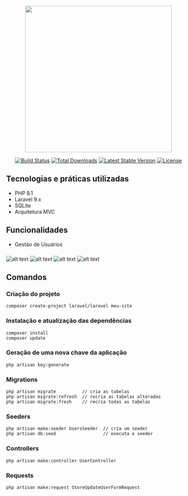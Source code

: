 <p align="center"><a href="https://laravel.com" target="_blank"><img src="https://raw.githubusercontent.com/laravel/art/master/logo-lockup/5%20SVG/2%20CMYK/1%20Full%20Color/laravel-logolockup-cmyk-red.svg" width="400"></a></p>

<p align="center">
<a href="https://travis-ci.org/laravel/framework"><img src="https://travis-ci.org/laravel/framework.svg" alt="Build Status"></a>
<a href="https://packagist.org/packages/laravel/framework"><img src="https://img.shields.io/packagist/dt/laravel/framework" alt="Total Downloads"></a>
<a href="https://packagist.org/packages/laravel/framework"><img src="https://img.shields.io/packagist/v/laravel/framework" alt="Latest Stable Version"></a>
<a href="https://packagist.org/packages/laravel/framework"><img src="https://img.shields.io/packagist/l/laravel/framework" alt="License"></a>
</p>

## Tecnologias e práticas utilizadas
- PHP 8.1
- Laravel 9.x
- SQLite
- Arquitetura MVC

## Funcionalidades
- Gestão de Usuários

###

![alt text](https://raw.githubusercontent.com/samuel-oldra/Projeto-Laravel-9/main/README_IMGS/list_user.png)
![alt text](https://raw.githubusercontent.com/samuel-oldra/Projeto-Laravel-9/main/README_IMGS/create_user.png)
![alt text](https://raw.githubusercontent.com/samuel-oldra/Projeto-Laravel-9/main/README_IMGS/list_comment.png)
![alt text](https://raw.githubusercontent.com/samuel-oldra/Projeto-Laravel-9/main/README_IMGS/create_comment.png)

## Comandos

### Criação do projeto
```
composer create-project laravel/laravel meu-site
```

### Instalação e atualização das dependências
```
composer install
composer update
```

### Geração de uma nova chave da aplicação
```
php artisan key:generate
```

### Migrations
```
php artisan migrate          // cria as tabelas
php artisan migrate:refresh  // recria as tabelas alteradas
php artisan migrate:fresh    // recria todas as tabelas
```

### Seeders
```
php artisan make:seeder UsersSeeder  // cria um seeder
php artisan db:seed                  // executa o seeder
```

### Controllers
```
php artisan make:controller UserController
```

### Requests
```
php artisan make:request StoreUpdateUserFormRequest
```
